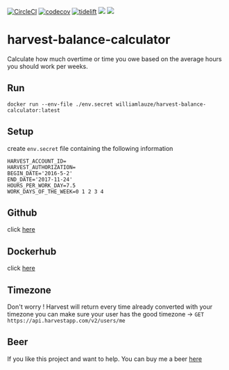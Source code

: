 [![CircleCI](https://img.shields.io/circleci/project/github/wilau2/harvest-balance-calculator/master.svg)](https://circleci.com/gh/wilau2/harvest-balance-calculator)
[![codecov](https://img.shields.io/codecov/c/github/wilau2/harvest-balance-calculator/master.svg)](https://codecov.io/gh/wilau2/harvest-balance-calculator)
[![tidelift](https://tidelift.com/badges/github/wilau2/harvest-balance-calculator)](https://tidelift.com/repo/github/wilau2/harvest-balance-calculator)
[![](https://images.microbadger.com/badges/image/williamlauze/harvest-balance-calculator.svg)](https://microbadger.com/images/williamlauze/harvest-balance-calculator "Get your own image badge on microbadger.com")
[![](https://images.microbadger.com/badges/version/williamlauze/harvest-balance-calculator.svg)](https://microbadger.com/images/williamlauze/harvest-balance-calculator "Get your own version badge on microbadger.com")

# harvest-balance-calculator
Calculate how much overtime or time you owe based on the average hours you should work per weeks.

## Run

```
docker run --env-file ./env.secret williamlauze/harvest-balance-calculator:latest
```

## Setup
create `env.secret` file containing the following information

```
HARVEST_ACCOUNT_ID=
HARVEST_AUTHORIZATION=
BEGIN_DATE='2016-5-2'
END_DATE='2017-11-24'
HOURS_PER_WORK_DAY=7.5
WORK_DAYS_OF_THE_WEEK=0 1 2 3 4
```



## Github

click [here](https://github.com/wilau2/harvest-balance-calculator/)

## Dockerhub

click [here](https://hub.docker.com/r/williamlauze/harvest-balance-calculator/)

## Timezone
Don't worry !
Harvest will return every time already converted with your timezone
you can make sure your user has the good timezone ->  `GET https://api.harvestapp.com/v2/users/me`

## Beer
If you like this project and want to help. You can buy me a beer [here](https://www.paypal.me/williamlauze)
